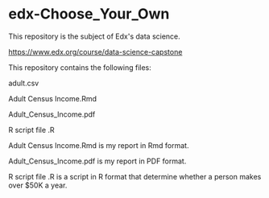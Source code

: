 # edx-Choose_Your_Own

This repository is the subject of Edx's data science.

https://www.edx.org/course/data-science-capstone

This repository contains the following files:

adult.csv

Adult Census Income.Rmd

Adult_Census_Income.pdf

R script file .R

Adult Census Income.Rmd is my report in Rmd format.

Adult_Census_Income.pdf is my report in PDF format.

R script file .R is a script in R format that determine whether a person makes over $50K a year.
